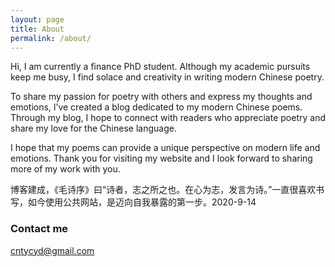 ```yaml
---
layout: page
title: About
permalink: /about/
---
```

<p class="has-line-data" data-line-start="2" data-line-end="3"> Hi, I am currently a finance PhD student. Although my academic pursuits keep me busy, I find solace and creativity in writing modern Chinese poetry.</p>
<p class="has-line-data" data-line-start="4" data-line-end="5">To share my passion for poetry with others and express my thoughts and emotions, I’ve created a blog dedicated to my modern Chinese poems. Through my blog, I hope to connect with readers who appreciate poetry and share my love for the Chinese language.</p>
<p class="has-line-data" data-line-start="6" data-line-end="7"> I hope that my poems can provide a unique perspective on modern life and emotions. Thank you for visiting my website and I look forward to sharing more of my work with you.</p>
博客建成，《毛诗序》曰“诗者，志之所之也。在心为志，发言为诗。”一直很喜欢书写，如今使用公共网站，是迈向自我暴露的第一步。2020-9-14


### Contact me

[cntycyd@gmail.com](mailto:cntycyd@gmail.com)
